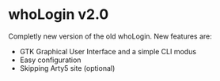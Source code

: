 whoLogin v2.0
===

Completly new version of the old whoLogin. New features are:

- GTK Graphical User Interface and a simple CLI modus
- Easy configuration
- Skipping Arty5 site (optional)
